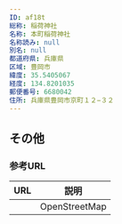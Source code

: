 ```yaml
---
ID: af18t
総称: 稲荷神社
名称: 本町稲荷神社
名称読み: null
別名: null
都道府県: 兵庫県
区域: 豊岡市
緯度: 35.5405067
経度: 134.8201035
郵便番号: 6680042
住所: 兵庫県豊岡市京町１２−３２
---
```


## その他

### 参考URL

| URL | 説明          |
| --- | ------------- |
|     | OpenStreetMap |

